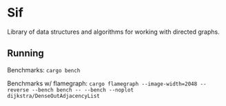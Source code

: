 # Sif

Library of data structures and algorithms for working with directed graphs.

## Running

Benchmarks: `cargo bench`

Benchmarks w/ flamegraph: `cargo flamegraph --image-width=2048 --reverse --bench bench -- --bench --noplot dijkstra/DenseOutAdjacencyList`